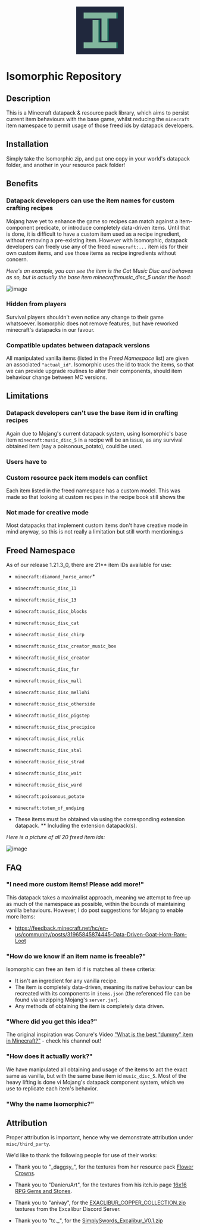 <p align="center">
<img src="https://github.com/TommyBagan/isomorphic/blob/main/logo_scaled.png" width="128">
</p>

# Isomorphic Repository

## Description

This is a Minecraft datapack & resource pack library, which aims to persist current item behaviours with the base game, whilst reducing the `minecraft` item namespace to permit usage of those freed ids by datapack developers.

## Installation

Simply take the Isomorphic zip, and put one copy in your world's datapack folder, and another in your resource pack folder!

## Benefits

### Datapack developers can use the item names for custom crafting recipes

Mojang have yet to enhance the game so recipes can match against a item-component predicate, or introduce completely data-driven items. Until that is done, it is difficult to have a custom item used as a recipe ingredient, without removing a pre-existing item. However with Isomorphic, datapack developers can freely use any of the freed `minecraft:...` item ids for their own custom items, and use those items as recipe ingredients without concern.

*Here's an example, you can see the item is the Cat Music Disc and behaves as so, but is actually the base item minecraft:music_disc_5 under the hood:*

![image](https://github.com/user-attachments/assets/90a63b52-b609-4ac3-89c4-938908657cc5)

### Hidden from players

Survival players shouldn't even notice any change to their game whatsoever. Isomorphic does not remove features, but have reworked minecraft's datapacks in our favour.

### Compatible updates between datapack versions

All manipulated vanilla items (listed in the *Freed Namespace* list) are given an associated `"actual_id"`. Isomorphic uses the id to track the items, so that we can provide upgrade routines to alter their components, should item behaviour change between MC versions.

## Limitations

### Datapack developers can't use the base item id in crafting recipes

Again due to Mojang's current datapack system, using Isomorphic's base item `minecraft:music_disc_5` in a recipe will be an issue, as any survival obtained item (say a poisonous_potato), could be used.

### Users have to

### Custom resource pack item models can conflict

Each item listed in the freed namespace has a custom model. This was made so that looking at custom recipes in the recipe book still shows the

### Not made for creative mode

Most datapacks that implement custom items don't have creative mode in mind anyway, so this is not really a limitation but still worth mentioning.s

## Freed Namespace

As of our release 1.21.3_0, there are 21** item IDs available for use:

- `minecraft:diamond_horse_armor`*
- `minecraft:music_disc_11`
- `minecraft:music_disc_13`
- `minecraft:music_disc_blocks`
- `minecraft:music_disc_cat`
- `minecraft:music_disc_chirp`
- `minecraft:music_disc_creator_music_box`
- `minecraft:music_disc_creator`
- `minecraft:music_disc_far`
- `minecraft:music_disc_mall`
- `minecraft:music_disc_mellohi`
- `minecraft:music_disc_otherside`
- `minecraft:music_disc_pigstep`
- `minecraft:music_disc_precipice`
- `minecraft:music_disc_relic`
- `minecraft:music_disc_stal`
- `minecraft:music_disc_strad`
- `minecraft:music_disc_wait`
- `minecraft:music_disc_ward`
- `minecraft:poisonous_potato`
- `minecraft:totem_of_undying`

- These items must be obtained via using the corresponding extension datapack.
** Including the extension datapack(s).

*Here is a picture of all 20 freed item ids:*

![image](https://github.com/user-attachments/assets/df571a85-4c9f-471b-9fc0-d78e3fcb17bb)

## FAQ

### "I need more custom items! Please add more!"

This datapack takes a maximalist approach, meaning we attempt to free up as much of the namespace as possible, within the bounds of maintaining vanilla behaviours. However, I do post suggestions for Mojang to enable more items:

- <https://feedback.minecraft.net/hc/en-us/community/posts/31965845874445-Data-Driven-Goat-Horn-Ram-Loot>

### "How do we know if an item name is freeable?"

Isomorphic can free an item id if is matches all these criteria:

- It isn't an ingredient for any vanilla recipe.
- The item is completely data-driven, meaning its native behaviour can be recreated with its components in `items.json` (the referenced file can be found via unzipping Mojang's `server.jar`).
- Any methods of obtaining the item is completely data driven.

### "Where did you get this idea?"

The original inspiration was Conure's Video ["What is the best "dummy" item in Minecraft?"](https://www.youtube.com/watch?v=UnOqaohypyQ&t=304s) - check his channel out!

### "How does it actually work?"

We have manipulated all obtaining and usage of the items to act the exact same as vanilla, but with the same base item id `music_disc_5`. Most of the heavy lifting is done vi Mojang's datapack component system, which we use to replicate each item's behavior.

### "Why the name Isomorphic?"

## Attribution

Proper attribution is important, hence why we demonstrate attribution under `misc/third_party`.

We'd like to thank the following people for use of their works:

- Thank you to "\_daggsy\_", for the textures from her resource pack [Flower Crowns](https://modrinth.com/resourcepack/flower-crowns).

- Thank you to "DanieruArt", for the textures from his itch.io page [16x16 RPG Gems and Stones](https://danieruart.itch.io/16x16-rpg-gems-and-stones-icon-pack).

- Thank you to "anivay", for the [EXACLIBUR_COPPER_COLLECTION.zip](https://discord.com/channels/541420469119877120/1159511733765943386/1160083296378703944) textures from the Excalibur Discord Server.

- Thank you to "tc._", for the [SimplySwords_Excalibur_V0.1.zip](https://discord.com/channels/541420469119877120/1205311200221732896/1205311508159004725)